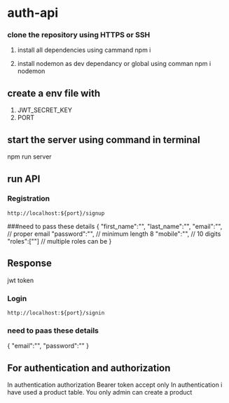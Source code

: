 # auth-api

### clone the repository using HTTPS or SSH
1. install all dependencies using cammand npm i

1. install nodemon as dev dependancy or global using comman npm i nodemon

## create a env file with
1. JWT_SECRET_KEY
2. PORT

## start the server using command in terminal
npm run server

## run API
### Registration
`http://localhost:${port}/signup`

###need to pass these details
{
    "first_name":"",
    "last_name":"",
    "email":"", // proper email
    "password":"", // minimum length 8
    "mobile":"", // 10 digits
    "roles":[""] // multiple roles can be
}

## Response
jwt token

### Login
`http://localhost:${port}/signin`
### need to paas these details
{
  "email":"",
  "password":""
}

## For authentication and authorization 
In authentication authorization Bearer token accept only 
In authentication i  have used a product table. You only admin can create a product
